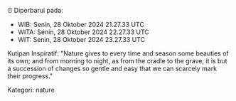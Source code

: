 ⏰ Diperbarui pada:
- WIB: Senin, 28 Oktober 2024 21.27.33 UTC
- WITA: Senin, 28 Oktober 2024 22.27.33 UTC
- WIT: Senin, 28 Oktober 2024 23.27.33 UTC

Kutipan Inspiratif:
"Nature gives to every time and season some beauties of its own; and from morning to night, as from the cradle to the grave, it is but a succession of changes so gentle and easy that we can scarcely mark their progress."


Kategori: nature

